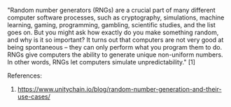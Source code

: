 "Random number generators (RNGs) are a crucial part of many different computer software processes, such as cryptography, simulations, machine learning, gaming, programming, gambling, scientific studies, and the list goes on. But you might ask how exactly do you make something random, and why is it so important?
It turns out that computers are not very good at being spontaneous – they can only perform what you program them to do. RNGs give computers the ability to generate unique non-uniform numbers. In other words, RNGs let computers simulate unpredictability." [1]


















References:

1) https://www.unitychain.io/blog/random-number-generation-and-their-use-cases/

